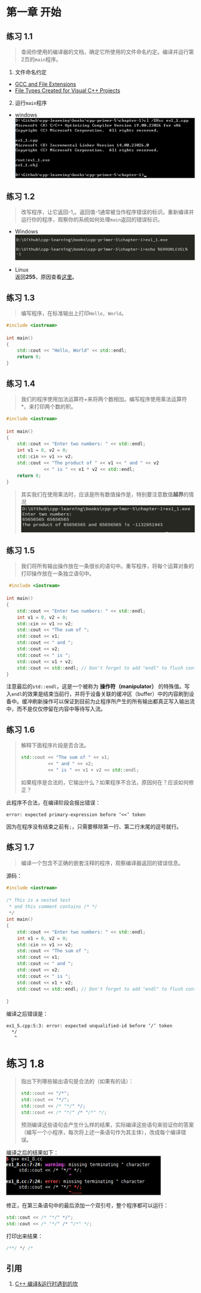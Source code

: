 # 第一章  开始

## 练习 1.1  
> 查阅你使用的编译器的文档，确定它所使用的文件命名约定。编译并运行第2页的`main`程序。  

1. 文件命名约定  
* [GCC and File Extensions](http://labor-liber.org/en/gnu-linux/development/extensions)  
* [File Types Created for Visual C++ Projects](https://msdn.microsoft.com/en-us/library/3awe4781.aspx)  

2. 运行`main`程序  
* windows  
![](../images/ex1_1.png)  

## 练习 1.2  
> 改写程序，让它返回-1,。返回值-1通常被当作程序错误的标识。重新编译并运行你的程序，观察你的系统如何处理`main`返回的错误标识。  

* Windows  
![](../images/ex1_2.png)  

* Linux  
返回**255**，原因查看[这里](http://www.tldp.org/LDP/abs/html/exitcodes.html)。  

## 练习 1.3  
> 编写程序，在标准输出上打印`Hello, World`。  

```cpp
#include <iostream>

int main()
{
    std::cout << "Hello, World" << std::endl;
    return 0;
}
```

## 练习 1.4  
> 我们的程序使用加法运算符+来将两个数相加。编写程序使用乘法运算符*，来打印两个数的积。  

```cpp
#include <iostream>

int main()
{
    std::cout << "Enter two numbers: " << std::endl;
    int v1 = 0, v2 = 0;
    std::cin >> v1 >> v2;
    std::cout << "The product of " << v1 << " and " << v2
              << " is " << v1 * v2 << std::endl;
    return 0;
}
```
> 其实我们在使用乘法时，应该是所有数值操作是，特别要注意数值**越界**的情况  
![](../images/ex1_4.png)  

## 练习 1.5
> 我们将所有输出操作放在一条很长的语句中。重写程序，将每个运算对象的打印操作放在一条独立语句中。  

```cpp
 #include <iostream>
 
int main()
{
    std::cout << "Enter two numbers: " << std::endl;
    int v1 = 0, v2 = 0;
    std::cin >> v1 >> v2;
    std::cout << "The sum of ";
    std::cout << v1;
    std::cout << " and ";
    std::cout << v2;
    std::cout << " is ";
    std::cout << v1 + v2;
    std::cout << std::endl; // Don't forget to add "endl" to flush content
}
```

注意最后的`std::endl`，这是一个被称为 **操作符（manipulator）** 的特殊值。写入`endl`的效果是结束当前行，并将于设备关联的缓冲区（buffer）中的内容刷到设备中。缓冲刷新操作可以保证到目前为止程序所产生的所有输出都真正写入输出流中，而不是仅仅停留在内容中等待写入流。  

## 练习 1.6
> 解释下面程序片段是否合法。  
> ```cpp
> std::cout << "The sum of " << v1;
>           << " and " << v2;
>           << " is " << v1 + v2 << std::endl;
> ```
> 如果程序是合法的，它输出什么？如果程序不合法，原因何在？应该如何修正？  

此程序不合法，在编译阶段会报出错误：  
```
error: expected primary-expression before ‘<<’ token
```
因为在程序没有结束之前有`;`，只需要移除第一行、第二行末尾的逗号就行。

## 练习 1.7
> 编译一个包含不正确的嵌套注释的程序，观察编译器返回的错误信息。

源码：
```cpp
#include <iostream>

/* This is a nested test
 * and this comment contains /* */
 */
int main()
{
    std::cout << "Enter two numbers: " << std::endl;
    int v1 = 0, v2 = 0;
    std::cin >> v1 >> v2;
    std::cout << "The sum of ";
    std::cout << v1;
    std::cout << " and ";
    std::cout << v2;
    std::cout << " is ";
    std::cout << v1 + v2;
    std::cout << std::endl; // Don't forget to add "endl" to flush content

}
```

编译之后错误是：   
```
ex1_5.cpp:5:3: error: expected unqualified-id before ‘/’ token
  */
   ^
```

# 练习 1.8
> 指出下列哪些输出语句是合法的（如果有的话）：  
> ```cpp
> std::cout << "/*";
> std::cout << "*/";
> std::cout << /* "*/" */;
> std::cout << /* "*/" /* "/*" */;
> ```
> 预测编译这些语句会产生什么样的结果，实际编译这些语句来验证你的答案（编写一个小程序，每次将上述一条语句作为其主体），改成每个编译错误。

编译之后的结果如下：  
![](../images/ex1_8.png)  

修正，在第三条语句中的最后添加一个双引号，整个程序都可以运行：  
```cpp
std::cout << /* "*/" */";
std::cout << /* "*/" /* "/*" */;
```
打印出来结果：  
```cpp
/**/ */ /* 
```

## 引用
1. [C++ 编译&运行时遇到的坎](http://www.jianshu.com/p/cc2b98c27f6c)